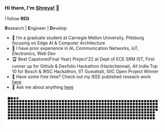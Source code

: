 ### Hi there, I'm [Shreya!](https://www.simplyshreya.in/) 👋
I follow <b>RED</b>

<b>R</b>esearch | <b>E</b>ngineer | <b>D</b>evelop
* 🔭 I’m a graduate student at Carnegie Mellon University, Piitsburg focusing on Edge AI & Computer Architecture
* 🌱 I have prior experience in AI, Communication Networks, IoT, Electronics, Web Dev
* 🏆 Best Capstone(Final Year) Project'22 at Dept of ECE SRM IST, First runner up for Github & Devfolio Hackathon (Hackchennai), All India Top 10 for Bosch & IRSC Hackathon, IIT Guwahati, SIIC Open Project Winner
* 📖 Have some free time? Check out my IEEE published reseach work [here](https://www.researchgate.net/profile/Shreyashri-Biswas)
* 💬 Ask me about anything [here](https://simplyshreya.in)

![Contribution-graph](https://github.com/ShreyaB8/ShreyaB8/blob/output/github-contribution-grid-snake-dark.svg)


